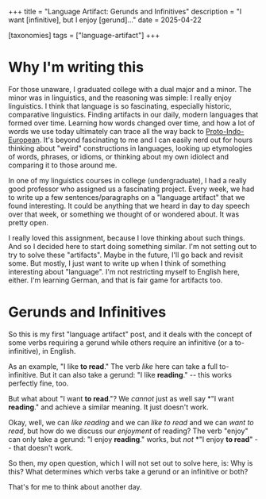 +++
title = "Language Artifact: Gerunds and Infinitives"
description = "I want [infinitive], but I enjoy [gerund]..."
date = 2025-04-22

[taxonomies]
tags = ["language-artifact"]
+++

# Why I'm writing this

For those unaware, I graduated college with a dual major and a minor. The minor
was in linguistics, and the reasoning was simple: I really enjoy linguistics. I
think that language is so fascinating, especially historic, comparative
linguistics. Finding artifacts in our daily, modern languages that formed over
time. Learning how words changed over time, and how a lot of words we use today
ultimately can trace all the way back to
[Proto-Indo-European](https://en.wikipedia.org/wiki/Proto-Indo-European_language).
It's beyond fascinating to me and I can easily nerd out for hours thinking about
"weird" constructions in languages, looking up etymologies of words, phrases, or
idioms, or thinking about my own idiolect and comparing it to those around me.

In one of my linguistics courses in college (undergraduate), I had a really good
professor who assigned us a fascinating project. Every week, we had to write up
a few sentences/paragraphs on a "language artifact" that we found
interesting. It could be anything that we heard in day to day speech over that
week, or something we thought of or wondered about. It was pretty open.

I really loved this assignment, because I love thinking about such things. And
so I decided here to start doing something similar. I'm not setting out to try
to solve these "artifacts". Maybe in the future, I'll go back and revisit
some. But mostly, I just want to write up when I think of something interesting
about "language". I'm not restricting myself to English here, either. I'm
learning German, and that is fair game for artifacts too.

# Gerunds and Infinitives

So this is my first "language artifact" post, and it deals with the concept of
some verbs requiring a gerund while others require an infinitive (or a
to-infinitive), in English.

As an example, "I like **to read**." The verb *like* here can take a full
to-infinitive. But it can also take a gerund: "I like **reading**." -- this
works perfectly fine, too.

But what about "I want **to read**."? We _cannot_ just as well say \*"I want
**reading**." and achieve a similar meaning. It just doesn't work.

Okay, well, we can _like reading_ and we can _like to read_ and we can _want to
read_, but how do we discuss our _enjoyment_ of reading? The verb "enjoy" can
only take a gerund: "I enjoy **reading**." works, but _not_ \*"I enjoy **to
read**" -- that doesn't work.

So then, my open question, which I will not set out to solve here, is: Why is
this? What determines which verbs take a gerund or an infinitive or both?

That's for me to think about another day.
